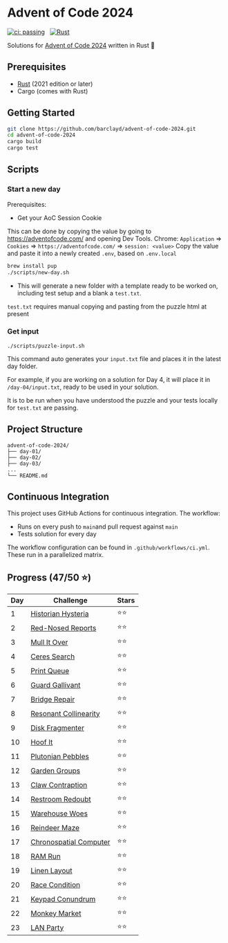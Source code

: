 # Advent of Code 2024

[![ci: passing](https://img.shields.io/badge/ci-passing-brightgreen?style=for-the-badge)](https://github.com/barclayd/advent-of-code-2024/actions)
&nbsp;
[![Rust](https://img.shields.io/badge/rust-%23000000.svg?style=for-the-badge&logo=rust&logoColor=orange)](https://www.rust-lang.org/)

Solutions for [Advent of Code 2024](https://adventofcode.com/2024) written in Rust 🦀

## Prerequisites

- [Rust](https://www.rust-lang.org/tools/install) (2021 edition or later)
- Cargo (comes with Rust)

## Getting Started

```bash
git clone https://github.com/barclayd/advent-of-code-2024.git
cd advent-of-code-2024
cargo build
cargo test
```

## Scripts

### Start a new day

Prerequisites: 

* Get your AoC Session Cookie

This can be done by copying the value by going to https://adventofcode.com/ and opening Dev Tools.
Chrome: `Application` => `Cookies` => `https://adventofcode.com/` => `session: <value>`
Copy the value and paste it into a newly created `.env`, based on `.env.local`

```sh
brew install pup
./scripts/new-day.sh
```

* This will generate a new folder with a template ready to be worked on, including test setup and a blank a `test.txt`.

`test.txt` requires manual copying and pasting from the puzzle html at present

### Get input

```shell
./scripts/puzzle-input.sh
```

This command auto generates your `input.txt` file and places it in the latest day folder.

For example, if you are working on a solution for Day 4, it will place it in `/day-04/input.txt`, ready to be used in your solution.

It is to be run when you have understood the puzzle and your tests locally for `test.txt` are passing.

## Project Structure

```
advent-of-code-2024/
├── day-01/
├── day-02/
├── day-03/
...
└── README.md
```

## Continuous Integration

This project uses GitHub Actions for continuous integration. The workflow:

- Runs on every push to `main`and pull request against `main`
- Tests solution for every day

The workflow configuration can be found in `.github/workflows/ci.yml`.
These run in a parallelized matrix.

## Progress (47/50 ⭐️)

| Day | Challenge                                                      | Stars |
|-----|----------------------------------------------------------------|--|
| 1   | [Historian Hysteria](https://adventofcode.com/2024/day/1)      | ⭐️⭐️ |
| 2   | [Red-Nosed Reports](https://adventofcode.com/2024/day/2)       | ⭐️⭐️ |
| 3   | [Mull It Over](https://adventofcode.com/2024/day/3)            | ⭐️⭐️ |
| 4   | [Ceres Search](https://adventofcode.com/2024/day/4)            | ⭐️⭐️ |
| 5   | [Print Queue](https://adventofcode.com/2024/day/5)             | ⭐️⭐️ |
| 6   | [Guard Gallivant](https://adventofcode.com/2024/day/6)         | ⭐️⭐️ |
| 7   | [Bridge Repair](https://adventofcode.com/2024/day/7)           | ⭐️⭐️ |
| 8   | [Resonant Collinearity](https://adventofcode.com/2024/day/8)   | ⭐⭐ |
| 9   | [Disk Fragmenter](https://adventofcode.com/2024/day/9)         | ⭐️⭐️ |
| 10  | [Hoof It](https://adventofcode.com/2024/day/10)                | ⭐️⭐ |
| 11  | [Plutonian Pebbles](https://adventofcode.com/2024/day/11)      | ⭐️⭐ |
| 12  | [Garden Groups](https://adventofcode.com/2024/day/12)          | ⭐️⭐ |
| 13  | [Claw Contraption](https://adventofcode.com/2024/day/13)       | ⭐⭐ |
| 14  | [Restroom Redoubt](https://adventofcode.com/2024/day/14)       | ⭐⭐ |
| 15  | [Warehouse Woes](https://adventofcode.com/2024/day/15)         | ⭐⭐ |
| 16  | [Reindeer Maze](https://adventofcode.com/2024/day/16)          | ⭐⭐ |
| 17  | [Chronospatial Computer](https://adventofcode.com/2024/day/17) | ⭐⭐ |
| 18  | [RAM Run](https://adventofcode.com/2024/day/18)                | ⭐⭐ |
| 19  | [Linen Layout](https://adventofcode.com/2024/day/19)           | ⭐⭐ |
| 20  | [Race Condition](https://adventofcode.com/2024/day/20)         | ⭐⭐ |
| 21  | [Keypad Conundrum](https://adventofcode.com/2024/day/21)       | ⭐⭐ |
| 22  | [Monkey Market](https://adventofcode.com/2024/day/22)          | ⭐⭐ |
| 23  | [LAN Party](https://adventofcode.com/2024/day/23)              | ⭐⭐ |
